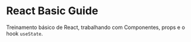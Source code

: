 # React Basic Guide

Treinamento básico de React, trabalhando com Componentes, props e o hook ```useState```.
